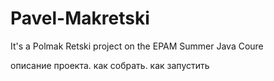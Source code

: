 # Pavel-Makretski
It's a Polmak Retski project on the EPAM Summer Java Coure

описание проекта. как собрать. как запустить
